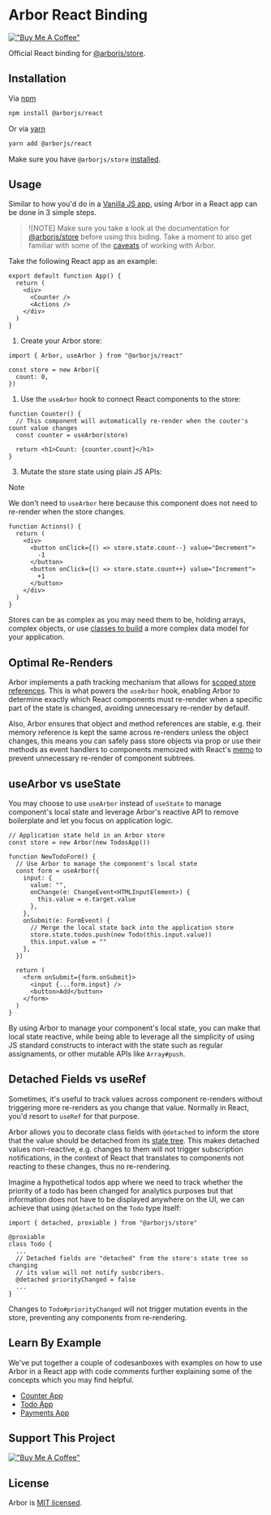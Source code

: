 # Arbor React Binding

[!["Buy Me A Coffee"](https://www.buymeacoffee.com/assets/img/custom_images/orange_img.png)](https://www.buymeacoffee.com/drborges)

Official React binding for [@arborjs/store](../arbor-store/README.md).

## Installation

Via [npm](https://www.npmjs.com/get-npm)

```sh
npm install @arborjs/react
```

Or via [yarn](https://classic.yarnpkg.com/en/docs/install)

```sh
yarn add @arborjs/react
```

Make sure you have `@arborjs/store` [installed](../arbor-store/README.md#installation).

## Usage

Similar to how you'd do in a [Vanilla JS app](../README.md#usage), using Arbor in a React app can be done in 3 simple steps.

> ![NOTE]
> Make sure you take a look at the documentation for [@arborjs/store](../README.md#usage) before using this biding. Take a moment to also get familiar with some of the [caveats](../arbor-store/docs/Caveats.md) of working with Arbor.

Take the following React app as an example:

```tsx
export default function App() {
  return (
    <div>
      <Counter />
      <Actions />
    </div>
  )
}
```

1. Create your Arbor store:

```tsx
import { Arbor, useArbor } from "@arborjs/react"

const store = new Arbor({
  count: 0,
})
```

1. Use the `useArbor` hook to connect React components to the store:

```tsx
function Counter() {
  // This component will automatically re-render when the couter's count value changes
  const counter = useArbor(store)

  return <h1>Count: {counter.count}</h1>
}
```

3. Mutate the store state using plain JS APIs:

> [!NOTE]
> We don't need to `useArbor` here because this component does not need to re-render when the store changes.

```tsx
function Actions() {
  return (
    <div>
      <button onClick={() => store.state.count--} value="Decrement">
        -1
      </button>
      <button onClick={() => store.state.count++} value="Increment">
        +1
      </button>
    </div>
  )
}
```

Stores can be as complex as you may need them to be, holding arrays, complex objects, or use [classes to build](../../README.md#arbor-%EF%B8%8F-oop) a more complex data model for your application.

## Optimal Re-Renders

Arbor implements a path tracking mechanism that allows for [scoped store references](../arbor-store/README.md#scoped-stores). This is what powers the `useArbor` hook, enabling Arbor to determine exactly which React components must re-render when a specific part of the state is changed, avoiding unnecessary re-render by defaulf.

Also, Arbor ensures that object and method references are stable, e.g. their memory reference is kept the same across re-renders unless the object changes, this means you can safely pass store objects via prop or use their methods as event handlers to components memoized with React's [memo](https://react.dev/reference/react/memo) to prevent unnecessary re-render of component subtrees.

## useArbor vs useState

You may choose to use `useArbor` instead of `useState` to manage component's local state and leverage Arbor's reactive API to remove boilerplate and let you focus on application logic.

```tsx
// Application state held in an Arbor store
const store = new Arbor(new TodosApp())

function NewTodoForm() {
  // Use Arbor to manage the component's local state
  const form = useArbor({
    input: {
      value: "",
      onChange(e: ChangeEvent<HTMLInputElement>) {
        this.value = e.target.value
      },
    },
    onSubmit(e: FormEvent) {
      // Merge the local state back into the application store
      store.state.todos.push(new Todo(this.input.value))
      this.input.value = ""
    },
  })

  return (
    <form onSubmit={form.onSubmit}>
      <input {...form.input} />
      <button>Add</button>
    </form>
  )
}
```

By using Arbor to manage your component's local state, you can make that local state reactive, while being able to leverage all the simplicity of using JS standard constructs to interact with the state such as regular assignaments, or other mutable APIs like `Array#push`.

## Detached Fields vs useRef

Sometimes, it's useful to track values across component re-renders without triggering more re-renders as you change that value. Normally in React, you'd resort to `useRef` for that purpose.

Arbor allows you to decorate class fields with `@detached` to inform the store that the value should be detached from its [state tree](../arbor-store/docs/StateTree.md). This makes detached values non-reactive, e.g. changes to them will not trigger subscription notifications, in the context of React that translates to components not reacting to these changes, thus no re-rendering.

Imagine a hypothetical todos app where we need to track whether the priority of a todo has been changed for analytics purposes but that information does not have to be displayed anywhere on the UI, we can achieve that using `@detached` on the `Todo` type itself:

```tsx
import { detached, proxiable } from "@arborjs/store"

@proxiable
class Todo {
  ...
  // Detached fields are "detached" from the store's state tree so changing
  // its value will not notify susbcribers.
  @detached priorityChanged = false
  ...
}
```

Changes to `Todo#priorityChanged` will not trigger mutation events in the store, preventing any components from re-rendering.

## Learn By Example

We've put together a couple of codesanboxes with examples on how to use Arbor in a React app with code comments further explaining some of the concepts which you may find helpful.

- [Counter App](https://codesandbox.io/p/sandbox/counter-app-yj26xb)
- [Todo App](https://codesandbox.io/p/sandbox/base-todo-app-pzgld3)
- [Payments App](https://codesandbox.io/p/sandbox/payments-app-nvtcrm)

## Support This Project

[!["Buy Me A Coffee"](https://www.buymeacoffee.com/assets/img/custom_images/orange_img.png)](https://www.buymeacoffee.com/drborges)

## License

Arbor is [MIT licensed](../../LICENSE.md).
